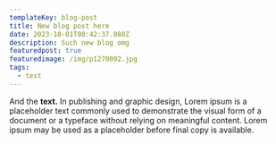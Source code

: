 ```yaml
---
templateKey: blog-post
title: New blog post here
date: 2023-10-01T00:42:37.080Z
description: Such new blog omg
featuredpost: true
featuredimage: /img/p1270092.jpg
tags:
  - test
---
```

A﻿nd the **text.** In publishing and graphic design, Lorem ipsum is a placeholder text commonly used to demonstrate the visual form of a document or a typeface without relying on meaningful content. Lorem ipsum may be used as a placeholder before final copy is available.